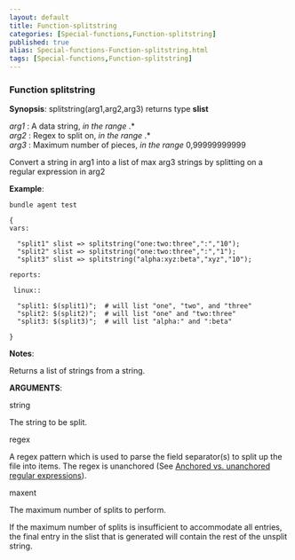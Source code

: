 ```yaml
---
layout: default
title: Function-splitstring
categories: [Special-functions,Function-splitstring]
published: true
alias: Special-functions-Function-splitstring.html
tags: [Special-functions,Function-splitstring]
---
```


### Function splitstring

**Synopsis**: splitstring(arg1,arg2,arg3) returns type **slist**

  
 *arg1* : A data string, *in the range* .\*   
 *arg2* : Regex to split on, *in the range* .\*   
 *arg3* : Maximum number of pieces, *in the range* 0,99999999999   

Convert a string in arg1 into a list of max arg3 strings by splitting on
a regular expression in arg2

**Example**:  
   

```
bundle agent test

{
vars:

  "split1" slist => splitstring("one:two:three",":","10");
  "split2" slist => splitstring("one:two:three",":","1");
  "split3" slist => splitstring("alpha:xyz:beta","xyz","10");

reports:

 linux::

  "split1: $(split1)";  # will list "one", "two", and "three"
  "split2: $(split2)";  # will list "one" and "two:three"
  "split3: $(split3)";  # will list "alpha:" and ":beta"

}
```

**Notes**:  
   

Returns a list of strings from a string.

**ARGUMENTS**:

string

The string to be split.   

regex

A regex pattern which is used to parse the field separator(s) to split
up the file into items. The regex is unanchored (See [Anchored vs.
unanchored regular
expressions](#Anchored-vs_002e-unanchored-regular-expressions)).   

maxent

The maximum number of splits to perform.

If the maximum number of splits is insufficient to accommodate all
entries, the final entry in the slist that is generated will contain the
rest of the unsplit string.
